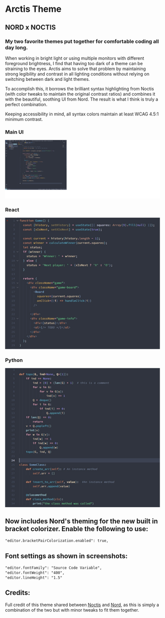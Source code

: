 # Arctis Theme

## NORD x NOCTIS

### My two favorite themes put together for comfortable coding all day long.

When working in bright light or using multiple monitors with different foreground brightness, I find that having too dark of a theme can be straining to the eyes. Arctis aims to solve that problem by maintaining strong legibility and contrast in all lighting conditions without relying on switching between dark and light themes.

To accomplish this, it borrows the brilliant syntax highlighting from Noctis (with color tweaks to maintain the original contrast ratios) and combines it with the beautiful, soothing UI from Nord. The result is what I think is truly a perfect combination.

Keeping accessibility in mind, all syntax colors maintain at least WCAG 4.5:1 minimum contrast.

### **Main UI**

![main](main.jpg)

### **React**

![react](react.jpg)

### **Python**

![python](python.jpg)

## Now includes Nord's theming for the new built in bracket colorizer. Enable the following to use:

```
"editor.bracketPairColorization.enabled": true,
```

## Font settings as shown in screenshots:

```
"editor.fontFamily": "Source Code Variable",
"editor.fontWeight": "400",
"editor.lineHeight": "1.5"
```

## Credits:

Full credit of this theme shared between [Noctis](https://marketplace.visualstudio.com/items?itemName=liviuschera.noctis) and [Nord](https://marketplace.visualstudio.com/items?itemName=arcticicestudio.nord-visual-studio-code), as this is simply a combination of the two but with minor tweaks to fit them together.
